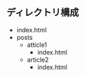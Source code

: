 ## ディレクトリ構成

- index.html
- posts
    - atticle1
        - index.html
    - article2
        - index.html